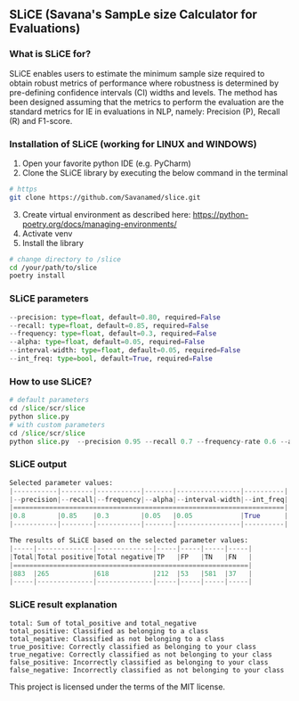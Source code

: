 ## SLiCE (Savana's SampLe size Calculator for Evaluations)

### What is SLiCE for?
SLiCE enables users to estimate the minimum sample size required to obtain robust metrics of performance where robustness is determined by pre-defining confidence intervals (CI) widths and levels. The method has been designed assuming that the metrics to perform the evaluation are the standard metrics for IE in evaluations in NLP, namely: Precision (P), Recall (R) and F1-score.

### Installation of SLiCE (working for LINUX and WINDOWS)

1. Open your favorite python IDE (e.g. PyCharm)
2. Clone the SLiCE library by executing the below command in the terminal
```bash
# https
git clone https://github.com/Savanamed/slice.git     
```
3. Create virtual environment as described here: https://python-poetry.org/docs/managing-environments/
4. Activate venv
4. Install the library
```bash
# change directory to /slice
cd /your/path/to/slice
poetry install
```

### SLiCE parameters
```python
--precision: type=float, default=0.80, required=False
--recall: type=float, default=0.85, required=False
--frequency: type=float, default=0.3, required=False
--alpha: type=float, default=0.05, required=False
--interval-width: type=float, default=0.05, required=False
--int_freq: type=bool, default=True, required=False
```
### How to use SLiCE? ###

```python
# default parameters
cd /slice/scr/slice
python slice.py 
# with custom parameters
cd /slice/scr/slice
python slice.py  --precision 0.95 --recall 0.7 --frequency-rate 0.6 --alpha 0.05  --interval-width 0.05 --int_freq "True"
```

### SLiCE output
```python
Selected parameter values:
|-----------|--------|-----------|-------|----------------|----------|
|--precision|--recall|--frequency|--alpha|--interval-width|--int_freq|
|====================================================================|
|0.8        |0.85    |0.3        |0.05   |0.05            |True      |
|-----------|--------|-----------|-------|----------------|----------|

The results of SLiCE based on the selected parameter values:
|-----|--------------|--------------|-----|-----|-----|-----|
|Total|Total positive|Total negative|TP   |FP   |TN   |FN   |
|===========================================================|
|883  |265           |618           |212  |53   |581  |37   |
|-----|--------------|--------------|-----|-----|-----|-----|

```

### SLiCE result explanation
    total: Sum of total_positive and total_negative
    total_positive: Classified as belonging to a class
    total_negative: Classified as not belonging to a class
    true_positive: Correctly classified as belonging to your class
    true_negative: Correctly classified as not belonging to your class
    false_positive: Incorrectly classified as belonging to your class
    false_negative: Incorrectly classified as not belonging to your class


This project is licensed under the terms of the MIT license.